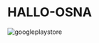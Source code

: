 # HALLO-OSNA

![googleplaystore](https://user-images.githubusercontent.com/26947777/31054138-044c6136-a6e7-11e7-9f18-c8013f756005.png)

